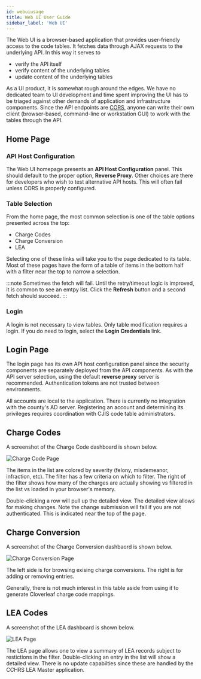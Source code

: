 ```yaml
---
id: webuiusage
title: Web UI User Guide
sidebar_label: 'Web UI'
---
```


The Web UI is a browser-based application that provides
user-friendly access to the code tables.  It fetches data
through AJAX requests to the underlying API.  In this way
it serves to

- verify the API itself
- verify content of the underlying tables
- update content of the underlying tables

As a UI product, it is somewhat rough around the edges.
We have no dedicated team to UI development and time spent
improving the UI has to be triaged against other demands of
application and infrastructure components.  Since the API
endpoints are [CORS](docs/reference/glossary#cors), anyone
can write their own client (browser-based, command-line or
workstation GUI) to work with the tables through the API.

## Home Page

### API Host Configuration

The Web UI homepage presents an **API Host Configuration**
panel.  This should default to the proper option, **Reverse Proxy**.
Other choices are there for developers who wish to test
alternative API hosts.  This will often fail unless
CORS is properly configured.

### Table Selection

From the home page, the most common selection is one of the table
options presented across the top:

* Charge Codes
* Charge Conversion
* LEA

Selecting one of these links will take you to the page dedicated
to its table.  Most of these pages have the form of a table of items
in the bottom half with a filter near the top to narrow a selection.

:::note
Sometimes the fetch will fail.  Until the retry/timeout logic is improved,
it is common to see an emtpy list.  Click the **Refresh** button and
a second fetch should succeed.
:::

### Login

A login is not necessary to view tables.  Only table modification
requires a login.  If you do need to login, select the
**Login Credentials** link.

## Login Page

The login page has its own API host configuration
panel since the security components are separately deployed from the
API components.  As with the API server selection, using the default
**reverse proxy** server is recommended.  Authentication tokens
are not trusted between environments.

All accounts are local to the application.  There is currently no
integration with the county's AD server.  Registering an account
and determining its privileges requires coordination with
CJIS code table administrators.

## Charge Codes

A screenshot of the Charge Code dashboard is shown below.

![Charge Code Page](/img/webuiChargeCode1.png)

The items in the list are colored by severity (felony, misdemeanor,
infraction, etc).  The filter has a few criteria on which to filter.
The right of the filter shows how many of the charges are actually
showing vs filtered in the list vs loaded in your browser's memory.

Double-clicking a row will pull up the detailed view.  The detailed
view allows for making changes.  Note the change submission will fail
if you are not authenticated.  This is indicated near the top of the page.


## Charge Conversion

A screenshot of the Charge Conversion dashbaord is shown below.

![Charge Conversion Page](/img/webuiChargeConversion1.png)

The left side is for browsing exising charge conversions.
The right is for adding or removing entries.

Generally, there is not much interest in this table aside from
using it to generate Cloverleaf charge code mappings.


## LEA Codes

A screenshot of the LEA dashboard is shown below.

![LEA Page](/img/webuiLea1.png)

The LEA page allows one to view a summary of LEA records subject
to restictions in the filter.  Double-clicking an entry in the list
will show a detailed view.  There is no update capabilties since
these are handled by the CCHRS LEA Master application.